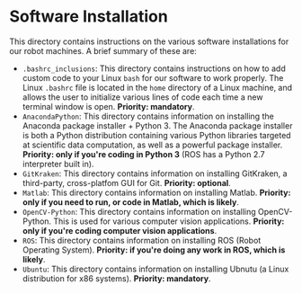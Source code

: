 # Software Installation
This directory contains instructions on the various software installations for our robot machines.  A brief summary of these are:

   - `.bashrc_inclusions`: This directory contains instructions on how to add custom code to your Linux `bash` for our software to work properly.  The Linux `.bashrc` file is located in the `home` directory of a Linux machine, and allows the user to initialize various lines of code each time a new terminal window is open.  __Priority: mandatory__.
   - `AnacondaPython`: This directory contains information on installing the Anaconda package installer + Python 3.  The Anaconda package installer is both a Python distribution containing various Python libraries targeted at scientific data computation, as well as a powerful package installer.  __Priority: only if you're coding in Python 3__ (ROS has a Python 2.7 interpreter built in).
   - `GitKraken`: This directory contains information on installing GitKraken, a third-party, cross-platfom GUI for Git.  __Priority: optional__.  
   - `Matlab`: This directory contains information on installing Matlab.  __Priority: only if you need to run, or code in Matlab, which is likely__.
   - `OpenCV-Python`: This directory contains information on installing OpenCV-Python.  This is used for various computer vision applications.  __Priority: only if you're coding computer vision applications__.
   - `ROS`: This directory contains information on installing ROS (Robot Operating System).  __Priority: if you're doing any work in ROS, which is likely__.
   - `Ubuntu`: This directory contains information on installing Ubnutu (a Linux distribution for x86 systems).  __Priority: mandatory__.
